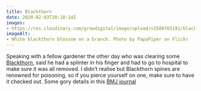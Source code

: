 ```yaml
---
title: Blackthorn
date: 2020-02-03T20:18:14Z
images:
- https://res.cloudinary.com/growdigital/image/upload/v1580765191/blackthorn-7478578144.jpg
imageAlt:
- White blackthorn blossom on a branch. Photo by PapaPiper on Flickr
---
```


Speaking with a fellow gardener the other day who was clearing some [Blackthorn](https://res.cloudinary.com/growdigital/image/upload/v1580765191/blackthorn-7478578144.jpg), said he had a splinter in his finger and had to go to hospital to make sure it was all removed. I didn’t realise but Blackthorn spines are renowned for poisoning, so if you pierce yourself on one, make sure to have it checked out. Some gory details in this [BMJ journal](https://emj.bmj.com/content/21/3/392)
